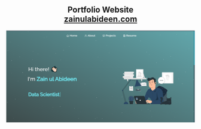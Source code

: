 <h2 align="center">
  Portfolio Website<br/>
  <a href="https://zainulabideen.vercel.app" target="_blank">zainulabideen.com</a>
</h2>
<div align="center">
  <img alt="Demo" src="./Images/homepage.png" />
</div>

